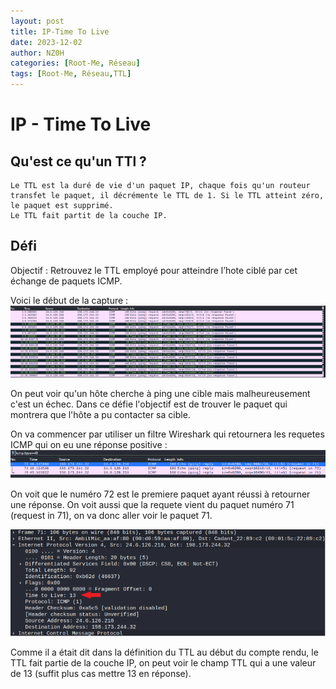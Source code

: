 ```yaml
---
layout: post
title: IP-Time To Live
date: 2023-12-02
author: NZ0H
categories: [Root-Me, Réseau]
tags: [Root-Me, Réseau,TTL]
---
```

# IP - Time To Live
## Qu'est ce qu'un TTl ?
```
Le TTL est la duré de vie d'un paquet IP, chaque fois qu'un routeur transfet le paquet, il décrémente le TTL de 1. Si le TTL atteint zéro, le paquet est supprimé.
Le TTL fait partit de la couche IP.
```
## Défi
Objectif : Retrouvez le TTL employé pour atteindre l’hote ciblé par cet échange de paquets ICMP.

Voici le début de la capture : 
![image](/assets/Images/ROOT-ME/Reseau/ip-ttl/c1.png)

On peut voir qu'un hôte cherche à ping une cible mais malheureusement c'est un échec. Dans ce défie l'objectif est de trouver le paquet qui montrera que l'hôte a pu contacter sa cible.

On va commencer par utiliser un filtre Wireshark qui retournera les requetes ICMP qui on eu une réponse positive : 
![image](/assets/Images/ROOT-ME/Reseau/ip-ttl/c2.png)


On voit que le numéro 72 est le premiere paquet ayant réussi à retourner une réponse. On voit aussi que la requete vient du paquet numéro 71 (request in 71), on va donc aller voir le paquet 71.

![image](/assets/Images/ROOT-ME/Reseau/ip-ttl/c3.png)


Comme il a était dit dans la définition du TTL au début du compte rendu, le TTL fait partie de la couche IP, on peut voir le champ TTL qui a une valeur de 13 (suffit plus cas mettre 13 en réponse).
